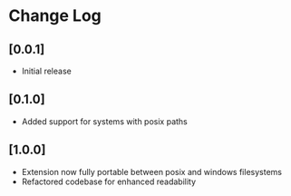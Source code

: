 # Change Log

## [0.0.1]

- Initial release

## [0.1.0]

- Added support for systems with posix paths

## [1.0.0]

- Extension now fully portable between posix and windows filesystems
- Refactored codebase for enhanced readability